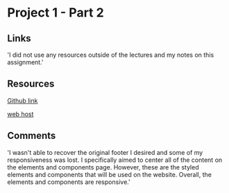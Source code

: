 # Project 1 - Part 2

## Links
'I did not use any resources outside of the lectures and my notes on this assignment.'

## Resources
[Github link](https://github.com/amyfangelo/project-1_part-2_angelo-amy)


[web host](http://amyfangelo.com/amyfrancesangelo/project-1_part-2_angelo-amy/components.html)

## Comments
'I wasn't able to recover the original footer I desired and some of my responsiveness was lost. I specifically aimed to center all of the content on the elements and components page.  However, these are the styled elements and components that will be used on the website. Overall, the elements and components are responsive.'
